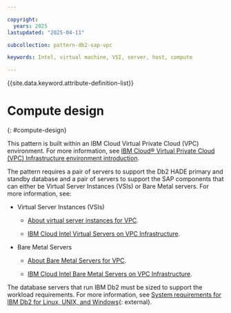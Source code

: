```yaml
---

copyright:
  years: 2025
lastupdated: "2025-04-11"

subcollection: pattern-db2-sap-vpc

keywords: Intel, virtual machine, VSI, server, host, compute

---
```


{{site.data.keyword.attribute-definition-list}}

# Compute design
{: #compute-design}

This pattern is built within an IBM Cloud Virtual Private Cloud (VPC) environment. For more information, see [IBM Cloud® Virtual Private Cloud (VPC) Infrastructure environment introduction](/docs/sap?topic=sap-vpc-env-introduction).

The pattern requires a pair of servers to support the Db2 HADE primary and standby database and a pair of servers to support the SAP components that can either be Virtual Server Instances (VSIs) or Bare Metal servers. For more information, see:

* Virtual Server Instances (VSIs)

    * [About virtual server instances for VPC](/docs/vpc?topic=vpc-about-advanced-virtual-servers).

    * [IBM Cloud Intel Virtual Servers on VPC Infrastructure](/docs/sap?topic=sap-fast-path-site-map-intel-vs-gen2).

* Bare Metal Servers

    * [About Bare Metal Servers for VPC](/docs/vpc?topic=vpc-about-bare-metal-servers).

    * [IBM Cloud Intel Bare Metal Servers on VPC Infrastructure](/docs/sap?topic=sap-fast-path-site-map-intel-bm-vpc).

The database servers that run IBM Db2 must be sized to support the workload requirements. For more information, see [System requirements for IBM Db2 for Linux, UNIX, and Windows](https://www.ibm.com/support/pages/system-requirements-ibm-db2-linux-unix-and-windows){: external}.

Only certain server profiles - both VSIs and Bare Metal servers - are supported for running SAP. For more information, see [Infrastructure certified for SAP](/docs/sap?topic=sap-iaas-offerings).
{: note}
